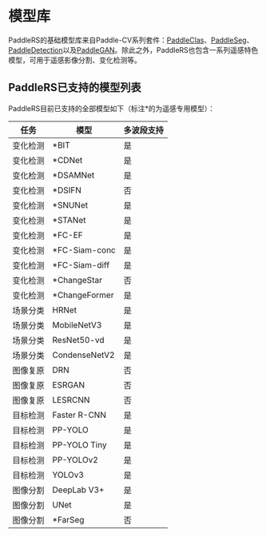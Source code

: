 # 模型库

PaddleRS的基础模型库来自Paddle-CV系列套件：[PaddleClas](https://github.com/PaddlePaddle/PaddleClas/blob/release/2.3/docs/zh_CN/algorithm_introduction/ImageNet_models.md)、[PaddleSeg](https://github.com/PaddlePaddle/PaddleSeg/blob/release/2.4/docs/model_zoo_overview_cn.md)、[PaddleDetection](https://github.com/PaddlePaddle/PaddleDetection/blob/release/2.3/README_cn.md#模型库)以及[PaddleGAN](https://github.com/PaddlePaddle/PaddleGAN/blob/develop/README_cn.md#模型库)。除此之外，PaddleRS也包含一系列遥感特色模型，可用于遥感影像分割、变化检测等。

## PaddleRS已支持的模型列表

PaddleRS目前已支持的全部模型如下（标注\*的为遥感专用模型）：

| 任务 | 模型 | 多波段支持 |
|--------|---------|------|
| 变化检测 | \*BIT | 是 |
| 变化检测 | \*CDNet | 是 |
| 变化检测 | \*DSAMNet | 是 |
| 变化检测 | \*DSIFN | 否 |
| 变化检测 | \*SNUNet | 是 |
| 变化检测 | \*STANet | 是 |
| 变化检测 | \*FC-EF | 是 |
| 变化检测 | \*FC-Siam-conc | 是 |
| 变化检测 | \*FC-Siam-diff | 是 |
| 变化检测 | \*ChangeStar | 否 |
| 变化检测 | \*ChangeFormer | 是 |
| 场景分类 | HRNet | 是 |
| 场景分类 | MobileNetV3 | 是 |
| 场景分类 | ResNet50-vd | 是 |
| 场景分类 | CondenseNetV2 | 是 |
| 图像复原 | DRN | 否 |
| 图像复原 | ESRGAN | 否 |
| 图像复原 | LESRCNN | 否 |
| 目标检测 | Faster R-CNN | 是 |
| 目标检测 | PP-YOLO | 是 |
| 目标检测 | PP-YOLO Tiny | 是 |
| 目标检测 | PP-YOLOv2 | 是 |
| 目标检测 | YOLOv3 | 是 |
| 图像分割 | DeepLab V3+ | 是 |
| 图像分割 | UNet | 是 |
| 图像分割 | \*FarSeg | 否 |
